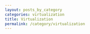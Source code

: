 ```yaml
---
layout: posts_by_category
categories: virtualization
title: Virtualization
permalink: /category/virtualization
---
```

